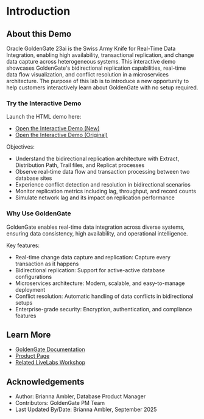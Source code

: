 # Introduction

## About this Demo

Oracle GoldenGate 23ai is the Swiss Army Knife for Real-Time Data Integration, enabling high availability, transactional replication, and change data capture across heterogeneous systems. This interactive demo showcases GoldenGate's bidirectional replication capabilities, real-time data flow visualization, and conflict resolution in a microservices architecture. The purpose of this lab is to introduce a new opportunity to help customers interactively learn about GoldenGate with no setup required.

[](youtube:REPLACE_WITH_VIDEO_ID)

### Try the Interactive Demo

Launch the HTML demo here:
- <a href="https://brianna-ambler.github.io/goldengate/demos/goldengate/goldengate-demo.html" target="_blank">Open the Interactive Demo (New)</a>
- <a href="https://brianna-ambler.github.io/goldengate/demos/goldengate/goldengate-demo-original.html" target="_blank">Open the Interactive Demo (Original)</a>

Objectives:
- Understand the bidirectional replication architecture with Extract, Distribution Path, Trail files, and Replicat processes
- Observe real-time data flow and transaction processing between two database sites
- Experience conflict detection and resolution in bidirectional scenarios
- Monitor replication metrics including lag, throughput, and record counts
- Simulate network lag and its impact on replication performance

### Why Use GoldenGate

GoldenGate enables real-time data integration across diverse systems, ensuring data consistency, high availability, and operational intelligence.

Key features:
- Real-time change data capture and replication: Capture every transaction as it happens
- Bidirectional replication: Support for active-active database configurations
- Microservices architecture: Modern, scalable, and easy-to-manage deployment
- Conflict resolution: Automatic handling of data conflicts in bidirectional setups
- Enterprise-grade security: Encryption, authentication, and compliance features

## Learn More
- [GoldenGate Documentation](https://docs.oracle.com/en/middleware/goldengate/)
- [Product Page](https://www.oracle.com/integration/goldengate/)
- [Related LiveLabs Workshop](https://livelabs.oracle.com/pls/apex/r/dbpm/livelabs/view-workshop?wid=3980)

## Acknowledgements
- Author: Brianna Ambler, Database Product Manager
- Contributors: GoldenGate PM Team
- Last Updated By/Date: Brianna Ambler, September 2025
